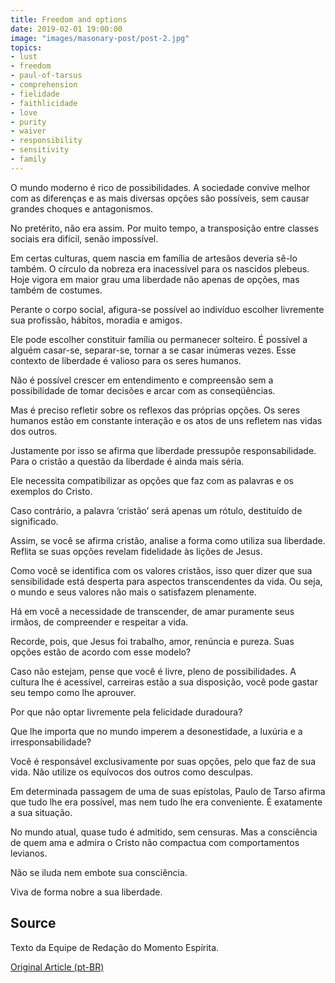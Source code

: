 ```yaml
---
title: Freedom and options
date: 2019-02-01 19:00:00
image: "images/masonary-post/post-2.jpg"
topics: 
- lust
- freedom
- paul-of-tarsus
- comprehension
- fielidade
- faithlicidade
- love
- purity
- waiver
- responsibility
- sensitivity
- family
---
```



O mundo moderno é rico de possibilidades.
A sociedade convive melhor com as diferenças e as mais diversas opções são
possíveis, sem causar grandes choques e antagonismos.

No pretérito, não era assim.
Por muito tempo, a transposição entre classes sociais era difícil, senão
impossível.

Em certas culturas, quem nascia em família de artesãos deveria sê-lo também.
O círculo da nobreza era inacessível para os nascidos plebeus.
Hoje vigora em maior grau uma liberdade não apenas de opções, mas também de
costumes.

Perante o corpo social, afigura-se possível ao indivíduo escolher livremente
sua profissão, hábitos, moradia e amigos.

Ele pode escolher constituir família ou permanecer solteiro.
É possível a alguém casar-se, separar-se, tornar a se casar inúmeras vezes.
Esse contexto de liberdade é valioso para os seres humanos.

Não é possível crescer em entendimento e compreensão sem a possibilidade de
tomar decisões e arcar com as conseqüências.

Mas é preciso refletir sobre os reflexos das próprias opções.
Os seres humanos estão em constante interação e os atos de uns refletem nas
vidas dos outros.

Justamente por isso se afirma que liberdade pressupõe responsabilidade.
Para o cristão a questão da liberdade é ainda mais séria.

Ele necessita compatibilizar as opções que faz com as palavras e os exemplos do
Cristo.

Caso contrário, a palavra ‘cristão’ será apenas um rótulo, destituído de
significado.

Assim, se você se afirma cristão, analise a forma como utiliza sua liberdade.
Reflita se suas opções revelam fidelidade às lições de Jesus.

Como você se identifica com os valores cristãos, isso quer dizer que sua
sensibilidade está desperta para aspectos transcendentes da vida.
Ou seja, o mundo e seus valores não mais o satisfazem plenamente.

Há em você a necessidade de transcender, de amar puramente seus irmãos, de
compreender e respeitar a vida.

Recorde, pois, que Jesus foi trabalho, amor, renúncia e pureza.
Suas opções estão de acordo com esse modelo?

Caso não estejam, pense que você é livre, pleno de possibilidades.
A cultura lhe é acessível, carreiras estão a sua disposição, você pode gastar
seu tempo como lhe aprouver.

Por que não optar livremente pela felicidade duradoura?

Que lhe importa que no mundo imperem a desonestidade, a luxúria e a
irresponsabilidade?

Você é responsável exclusivamente por suas opções, pelo que faz de sua vida.
Não utilize os equívocos dos outros como desculpas.

Em determinada passagem de uma de suas epístolas, Paulo de Tarso afirma que
tudo lhe era possível, mas nem tudo lhe era conveniente.
É exatamente a sua situação.

No mundo atual, quase tudo é admitido, sem censuras.
Mas a consciência de quem ama e admira o Cristo não compactua com
comportamentos levianos.

Não se iluda nem embote sua consciência.

Viva de forma nobre a sua liberdade.


## Source
Texto da Equipe de Redação do Momento Espírita.

[Original Article (pt-BR)](http://momento.com.br/pt/ler_texto.php?id=1262)
